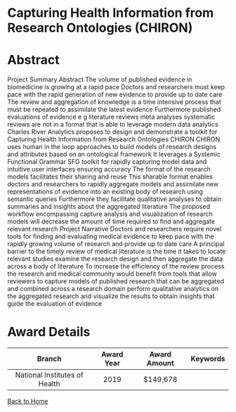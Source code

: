 
Capturing Health Information from Research Ontologies (CHIRON)
==============================================================

# Abstract


Project Summary Abstract The volume of published evidence in biomedicine is growing at a rapid pace Doctors and researchers must keep pace with the rapid generation of new evidence to provide up to date care The review and aggregation of knowledge is a time intensive process that must be repeated to assimilate the latest evidence Furthermore published evaluations of evidence e g literature reviews meta analyses systematic reviews are not in a format that is able to leverage modern data analytics Charles River Analytics proposes to design and demonstrate a toolkit for Capturing Health Information from Research Ontologies CHIRON CHIRON uses human in the loop approaches to build models of research designs and attributes based on an ontological framework It leverages a Systemic Functional Grammar SFG toolkit for rapidly capturing model data and intuitive user interfaces ensuring accuracy The format of the research models facilitates their sharing and reuse This sharable format enables doctors and researchers to rapidly aggregate models and assimilate new representations of evidence into an existing body of research using semantic queries Furthermore they facilitate qualitative analyses to obtain summaries and insights about the aggregated literature The proposed workflow encompassing capture analysis and visualization of research models will decrease the amount of time required to find and aggregate relevant research Project Narrative Doctors and researchers require novel tools for finding and evaluating medical evidence to keep pace with the rapidly growing volume of research and provide up to date care A principal barrier to the timely review of medical literature is the time it takes to locate relevant studies examine the research design and then aggregate the data across a body of literature To increase the efficiency of the review process the research and medical community would benefit from tools that allow reviewers to capture models of published research that can be aggregated and combined across a research domain perform qualitative analytics on the aggregated research and visualize the results to obtain insights that guide the evaluation of evidence  

# Award Details

|Branch|Award Year|Award Amount|Keywords|
| :---: | :---: | :---: | :---: |
|National Institutes of Health|2019|$149,678||
  
  


[Back to Home](https://github.com/chrischow/dod_sbir_awards/JH/#2409)